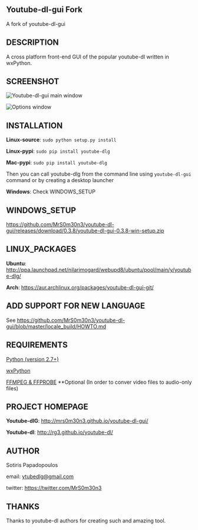 ## Youtube-dl-gui Fork
A fork of youtube-dl-gui

## DESCRIPTION
A cross platform front-end GUI of the popular youtube-dl 
written in wxPython.

## SCREENSHOT
![Youtube-dl-gui main window](http://i.imgur.com/Remd0pN.jpg)

![Options window](http://i.imgur.com/uVpzpcbl.jpg)

## INSTALLATION

**Linux-source**: `sudo python setup.py install`

**Linux-pypi**: `sudo pip install youtube-dlg`

**Mac-pypi**: `sudo pip install youtube-dlg`

Then you can call youtube-dlg from the command line
using `youtube-dl-gui` command or by creating a desktop launcher

**Windows**: Check WINDOWS_SETUP

## WINDOWS_SETUP
https://github.com/MrS0m30n3/youtube-dl-gui/releases/download/0.3.8/youtube-dl-gui-0.3.8-win-setup.zip

## LINUX_PACKAGES
**Ubuntu**: http://ppa.launchpad.net/nilarimogard/webupd8/ubuntu/pool/main/y/youtube-dlg/

**Arch**: https://aur.archlinux.org/packages/youtube-dl-gui-git/

## ADD SUPPORT FOR NEW LANGUAGE
See https://github.com/MrS0m30n3/youtube-dl-gui/blob/master/locale_build/HOWTO.md

## REQUIREMENTS
[Python (version 2.7+)](http://www.python.org)

[wxPython](http://wxpython.org)

[FFMPEG & FFPROBE](http://www.ffmpeg.org)
**Optional (In order to conver video files to audio-only files)

## PROJECT HOMEPAGE

**Youtube-dlG**: http://mrs0m30n3.github.io/youtube-dl-gui/

**Youtube-dl**: http://rg3.github.io/youtube-dl/

## AUTHOR

Sotiris Papadopoulos

email:  <ytubedlg@gmail.com>

twitter: https://twitter.com/MrS0m30n3

## THANKS

Thanks to youtube-dl authors for creating such and amazing tool.
